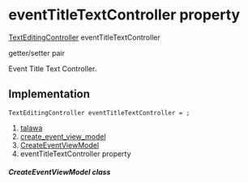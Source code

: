 
<div>

# eventTitleTextController property

</div>


[TextEditingController](https://api.flutter.dev/flutter/widgets/TextEditingController-class.html)
eventTitleTextController


getter/setter pair




Event Title Text Controller.



## Implementation

``` language-dart
TextEditingController eventTitleTextController = ;
```







1.  [talawa](../../index.html)
2.  [create_event_view_model](../../view_model_after_auth_view_models_event_view_models_create_event_view_model/)
3.  [CreateEventViewModel](../../view_model_after_auth_view_models_event_view_models_create_event_view_model/CreateEventViewModel-class.html)
4.  eventTitleTextController property

##### CreateEventViewModel class







